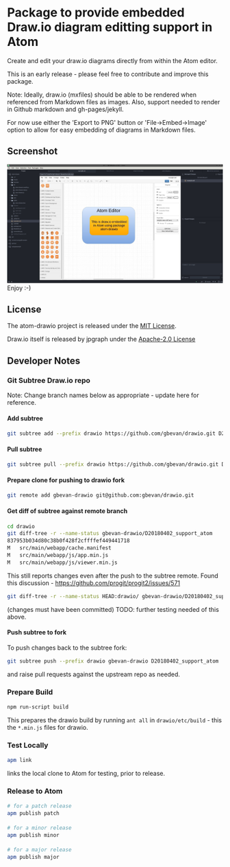 # Package to provide embedded Draw.io diagram editting support in Atom

Create and edit your draw.io diagrams directly from within the Atom editor.

This is an early release - please feel free to contribute and improve this
package.

Note:
Ideally, draw.io (mxfiles) should be able to be rendered when referenced
from Markdown files as images.  Also, support needed to render in Github markdown
and gh-pages/jekyll.

For now use either the 'Export to PNG' button or 'File->Embed->Image' option
to allow for easy embedding of diagrams in Markdown files.

## Screenshot
![Screenshot](screenshot.jpg)
Enjoy :-)

## License

The atom-drawio project is released under the [MIT License](LICENSE).

Draw.io itself is released by jpgraph under the [Apache-2.0 License](https://github.com/jgraph/drawio/blob/master/LICENSE)

## Developer Notes

### Git Subtree Draw.io repo
Note: Change branch names below as appropriate - update here for reference.

#### Add subtree
```bash
git subtree add --prefix drawio https://github.com/gbevan/drawio.git D20180402_support_atom --squash
```

#### Pull subtree
```bash
git subtree pull --prefix drawio https://github.com/gbevan/drawio.git D20180402_support_atom --squash
```

#### Prepare clone for pushing to drawio fork
```bash
git remote add gbevan-drawio git@github.com:gbevan/drawio.git
```

#### Get diff of subtree against remote branch
```bash
cd drawio
git diff-tree -r --name-status gbevan-drawio/D20180402_support_atom
837953b034d80c38b0f428f2cffffef449441718
M	src/main/webapp/cache.manifest
M	src/main/webapp/js/app.min.js
M	src/main/webapp/js/viewer.min.js
```
This still reports changes even after the push to the subtree remote.
Found this discussion - https://github.com/progit/progit2/issues/571
```bash
git diff-tree -r --name-status HEAD:drawio/ gbevan-drawio/D20180402_support_atom
```
(changes must have been committed)
TODO: further testing needed of this above.

#### Push subtree to fork
To push changes back to the subtree fork:
```bash
git subtree push --prefix drawio gbevan-drawio D20180402_support_atom
```
and raise pull requests against the upstream repo as needed.

### Prepare Build
```bash
npm run-script build
```
This prepares the drawio build by running `ant all` in `drawio/etc/build` -
this the `*.min.js` files for drawio.

### Test Locally
```bash
apm link
```
links the local clone to Atom for testing, prior to release.

### Release to Atom
```bash
# for a patch release
apm publish patch

# for a minor release
apm publish minor

# for a major release
apm publish major
```
